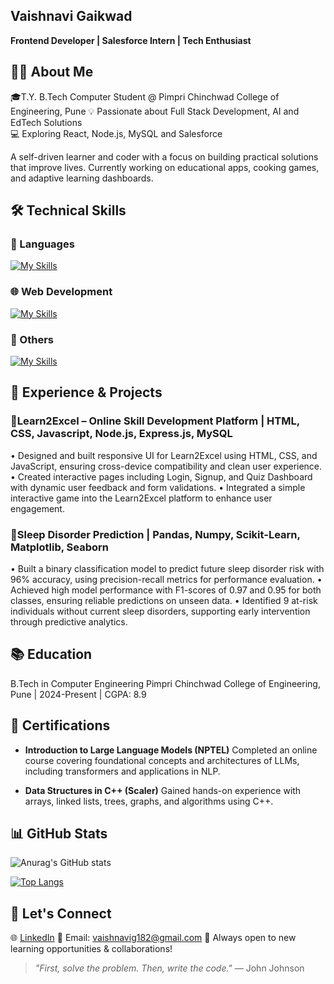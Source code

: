 ## Vaishnavi Gaikwad
**Frontend Developer | Salesforce Intern | Tech Enthusiast**

## 👩‍💻 About Me

🎓T.Y. B.Tech Computer Student @ Pimpri Chinchwad College of Engineering, Pune
💡 Passionate about Full Stack Development, AI and EdTech Solutions  
💻 Exploring React, Node.js, MySQL and Salesforce  

A self-driven learner and coder with a focus on building practical solutions that improve lives. Currently working on educational apps, cooking games, and adaptive learning dashboards.

## 🛠️ Technical Skills

### 📜 Languages  
[![My Skills](https://skillicons.dev/icons?i=cpp,py&theme=light)](https://skillicons.dev)

### 🌐 Web Development  
[![My Skills](https://skillicons.dev/icons?i=html,css,js,react,tailwind,bootstrap,vite,nodejs,npm,express,figma,postman,mysql,mongodb&theme=light)](https://skillicons.dev)
### 🧠 Others  
[![My Skills](https://skillicons.dev/icons?i=ai,tensorflow,sklearn,vscode,git,github&theme=light)](https://skillicons.dev)

## 💼 Experience & Projects 

### 🔹Learn2Excel – Online Skill Development Platform | HTML, CSS, Javascript, Node.js, Express.js, MySQL 
• Designed and built responsive UI for Learn2Excel using HTML, CSS, and JavaScript, ensuring 
cross-device compatibility and clean user experience. 
• Created interactive pages including Login, Signup, and Quiz Dashboard with dynamic user feedback 
and form validations. 
• Integrated a simple interactive game into the Learn2Excel platform to enhance user engagement. 

### 🔹Sleep Disorder Prediction | Pandas, Numpy, Scikit-Learn, Matplotlib, Seaborn 
• Built a binary classification model to predict future sleep disorder risk with 96% accuracy, using 
precision-recall metrics for performance evaluation. 
• Achieved high model performance with F1-scores of 0.97 and 0.95 for both classes, ensuring reliable 
predictions on unseen data. 
• Identified 9 at-risk individuals without current sleep disorders, supporting early intervention through 
predictive analytics.

## 📚 Education

B.Tech in Computer Engineering
Pimpri Chinchwad College of Engineering, Pune | 2024-Present | CGPA: 8.9

## 📜 Certifications

- **Introduction to Large Language Models (NPTEL)**
Completed an online course covering foundational concepts and architectures of LLMs, including 
transformers and applications in NLP.

- **Data Structures in C++ (Scaler)**
Gained hands-on experience with arrays, linked lists, trees, graphs, and algorithms using C++. 

## 📊 GitHub Stats

![Anurag's GitHub stats](https://github-readme-stats.vercel.app/api?username=VaishnaviGaikwad182&show_icons=true&theme=radical)

[![Top Langs](https://github-readme-stats.vercel.app/api/top-langs/?username=VaishnaviGaikwad182&layout=donut)](https://github.com/VaishnaviGaikwad182/github-readme-stats&theme=radical)

## 🤝 Let's Connect

🌐 [LinkedIn](https://linkedin.com) 
📧 Email: vaishnavig182@gmail.com
🌟 Always open to new learning opportunities & collaborations!

> _"First, solve the problem. Then, write the code."_ — John Johnson






